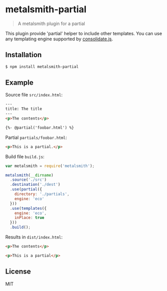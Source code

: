 # metalsmith-partial

> A metalsmith plugin for a partial

This plugin provide 'partial' helper to include other templates. You can use any templating engine supported by [consolidate.js](https://github.com/tj/consolidate.js).

## Installation

```bash
$ npm install metalsmith-partial
```

## Example

Source file `src/index.html`:

```html
---
title: The title
---
<p>The contents</p>

{%- @partial('foobar.html') %}
```

Partial `partials/foobar.html`:

```html
<p>This is a partial.</p>
```

Build file `build.js`:

```javascript
var metalsmith = require('metalsmith');

metalsmith(__dirname)
  .source('./src')
  .destination('./dest')
  .use(partial({
    directory: './partials', 
    engine: 'eco'
  }))
  .use(templates({
    engine: 'eco',
    inPlace: true
  }))
  .build();
```

Results in `dist/index.html`:

```html
<p>The contents</p>

<p>This is a partial</p>
```

## License

MIT
